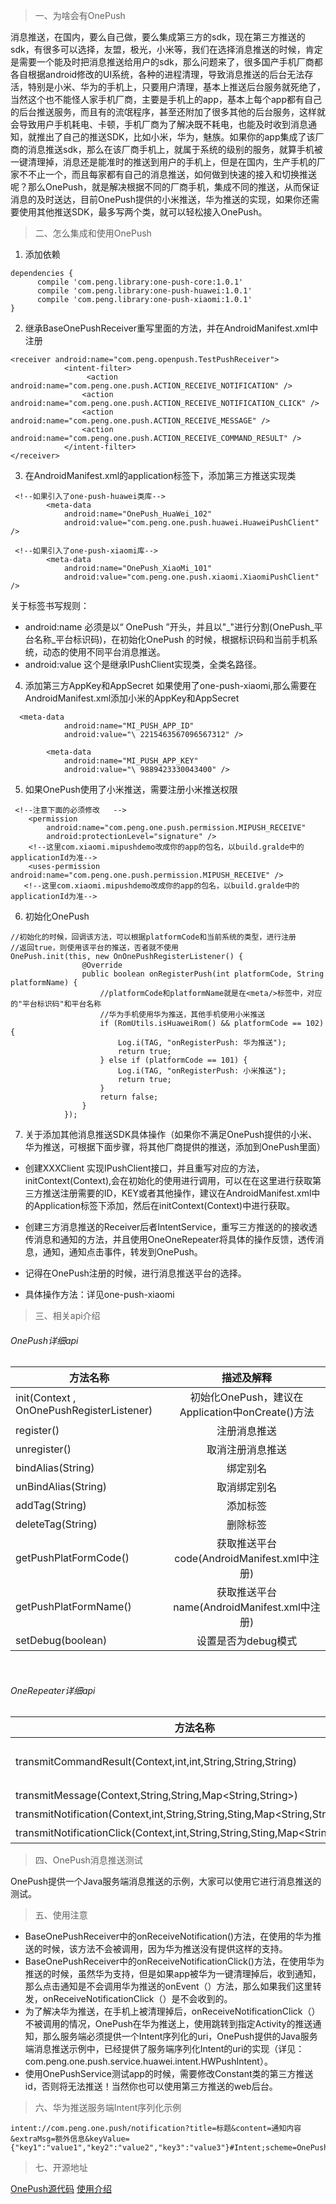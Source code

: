> 一、为啥会有OnePush

消息推送，在国内，要么自己做，要么集成第三方的sdk，现在第三方推送的sdk，有很多可以选择，友盟，极光，小米等，我们在选择消息推送的时候，肯定是需要一个能及时把消息推送给用户的sdk，那么问题来了，很多国产手机厂商都各自根据android修改的UI系统，各种的进程清理，导致消息推送的后台无法存活，特别是小米、华为的手机上，只要用户清理，基本上推送后台服务就死绝了，当然这个也不能怪人家手机厂商，主要是手机上的app，基本上每个app都有自己的后台推送服务，而且有的流氓程序，甚至还附加了很多其他的后台服务，这样就会导致用户手机耗电、卡顿，手机厂商为了解决既不耗电，也能及时收到消息通知，就推出了自己的推送SDK，比如小米，华为，魅族。如果你的app集成了该厂商的消息推送sdk，那么在该厂商手机上，就属于系统的级别的服务，就算手机被一键清理掉，消息还是能准时的推送到用户的手机上，但是在国内，生产手机的厂家不不止一个，而且每家都有自己的消息推送，如何做到快速的接入和切换推送呢？那么OnePush，就是解决根据不同的厂商手机，集成不同的推送，从而保证消息的及时送达，目前OnePush提供的小米推送，华为推送的实现，如果你还需要使用其他推送SDK，最多写两个类，就可以轻松接入OnePush。


> 二、怎么集成和使用OnePush

1. 添加依赖
```
dependencies {
      compile 'com.peng.library:one-push-core:1.0.1'
      compile 'com.peng.library:one-push-huawei:1.0.1'
      compile 'com.peng.library:one-push-xiaomi:1.0.1'
}
```

2.  继承BaseOnePushReceiver重写里面的方法，并在AndroidManifest.xml中注册
```
<receiver android:name="com.peng.openpush.TestPushReceiver">
            <intent-filter>
                 <action android:name="com.peng.one.push.ACTION_RECEIVE_NOTIFICATION" />
                <action android:name="com.peng.one.push.ACTION_RECEIVE_NOTIFICATION_CLICK" />
                <action android:name="com.peng.one.push.ACTION_RECEIVE_MESSAGE" />
                <action android:name="com.peng.one.push.ACTION_RECEIVE_COMMAND_RESULT" />
            </intent-filter>
</receiver>
```
3. 在AndroidManifest.xml的application标签下，添加第三方推送实现类
```
 <!--如果引入了one-push-huawei类库-->
        <meta-data
            android:name="OnePush_HuaWei_102"
            android:value="com.peng.one.push.huawei.HuaweiPushClient" />

 <!--如果引入了one-push-xiaomi库-->
        <meta-data
            android:name="OnePush_XiaoMi_101"
            android:value="com.peng.one.push.xiaomi.XiaomiPushClient" />
```
关于<meta-data/>标签书写规则：
 * android:name    必须是以“ OnePush ”开头，并且以"\_"进行分割(OnePush_平台名称_平台标识码)，在初始化OnePush 的时候，根据标识码和当前手机系统，动态的使用不同平台消息推送。
 *  android:value    这个是继承IPushClient实现类，全类名路径。

4. 添加第三方AppKey和AppSecret
如果使用了one-push-xiaomi,那么需要在AndroidManifest.xml添加小米的AppKey和AppSecret
```
  <meta-data
            android:name="MI_PUSH_APP_ID"
            android:value="\ 2215463567096567312" />

        <meta-data
            android:name="MI_PUSH_APP_KEY"
            android:value="\ 9889423330043400" />
```

5. 如果OnePush使用了小米推送，需要注册小米推送权限
```
 <!--注意下面的必须修改   -->
    <permission
        android:name="com.peng.one.push.permission.MIPUSH_RECEIVE"
        android:protectionLevel="signature" />
    <!--这里com.xiaomi.mipushdemo改成你的app的包名，以build.gralde中的applicationId为准-->
    <uses-permission android:name="com.peng.one.push.permission.MIPUSH_RECEIVE" />
   <!--这里com.xiaomi.mipushdemo改成你的app的包名，以build.gralde中的applicationId为准-->

```

6. 初始化OnePush
```|
//初始化的时候，回调该方法，可以根据platformCode和当前系统的类型，进行注册
//返回true，则使用该平台的推送，否者就不使用
OnePush.init(this, new OnOnePushRegisterListener() {
                @Override
                public boolean onRegisterPush(int platformCode, String platformName) {
                    //platformCode和platformName就是在<meta/>标签中，对应的"平台标识码"和平台名称
                    //华为手机使用华为推送，其他手机使用小米推送
                    if (RomUtils.isHuaweiRom() && platformCode == 102) {
                        Log.i(TAG, "onRegisterPush: 华为推送");
                        return true;
                    } else if (platformCode == 101) {
                        Log.i(TAG, "onRegisterPush: 小米推送");
                        return true;
                    }
                    return false;
                }
            });
```

7. 关于添加其他消息推送SDK具体操作（如果你不满足OnePush提供的小米、华为推送，可根据下面步骤，将其他厂商提供的推送，添加到OnePush里面）
 * 创建XXXClient 实现IPushClient接口，并且重写对应的方法，initContext(Context),会在初始化的使用进行调用，可以在在这里进行获取第三方推送注册需要的ID，KEY或者其他操作，建议在AndroidManifest.xml中的Application标签下添加<meta/>，然后在initContext(Context)中进行获取。

 * 创建三方消息推送的Receiver后者IntentService，重写三方推送的的接收透传消息和通知的方法，并且使用OneOneRepeater将具体的操作反馈，透传消息，通知，通知点击事件，转发到OnePush。

 * 记得在OnePush注册的时候，进行消息推送平台的选择。

 * 具体操作方法：详见one-push-xiaomi

> 三、相关api介绍

<h6 align = "left">OnePush详细api</h6>

|方法名称|描述及解释|
|---------|:-------:|
|init(Context , OnOnePushRegisterListener)|初始化OnePush，建议在Application中onCreate()方法|
|register()|注册消息推送|
|unregister()|取消注册消息推送|
|bindAlias(String)|绑定别名|
|unBindAlias(String)|取消绑定别名|
|addTag(String)|添加标签|
|deleteTag(String)|删除标签|
|getPushPlatFormCode()|获取推送平台code(AndroidManifest.xml中<meta/>注册)|
|getPushPlatFormName()|获取推送平台name(AndroidManifest.xml中<meta/>注册)|
|setDebug(boolean)|设置是否为debug模式|

</br>
<h6 align = "left">OneRepeater详细api</h6>

|方法名称|描述及解释|
|---------|:-------:|
|transmitCommandResult(Context,int,int,String,String,String)|转发操作反馈（具体type在OnePush.TYPE_XXX）|
|transmitMessage(Context,String,String,Map<String,String>)|转发透传消息|
|transmitNotification(Context,int,String,String,Sting,Map<String,String>)|转发通知|
|transmitNotificationClick(Context,int,String,String,Sting,Map<String,String>)|转发通知点击事件|


> 四、OnePush消息推送测试

OnePush提供一个Java服务端消息推送的示例，大家可以使用它进行消息推送的测试。

> 五、使用注意

* BaseOnePushReceiver中的onReceiveNotification()方法，在使用的华为推送的时候，该方法不会被调用，因为华为推送没有提供这样的支持。
*  BaseOnePushReceiver中的onReceiveNotificationClick()方法，在使用华为推送的时候，虽然华为支持，但是如果app被华为一键清理掉后，收到通知，那么点击通知是不会调用华为推送的onEvent（）方法，那么如果我们这里转发，onReceiveNotificationClick（）是不会收到的。
* 为了解决华为推送，在手机上被清理掉后，onReceiveNotificationClick（）不被调用的情况，OnePush在华为推送上，使用跳转到指定Activity的推送通知，那么服务端必须提供一个Intent序列化的uri，OnePush提供的Java服务端消息推送示例中，已经提供了服务端序列化Intent的uri的实现（详见：com.peng.one.push.service.huawei.intent.HWPushIntent）。
* 使用OnePushService测试app的时候，需要修改Constant类的第三方推送id，否则将无法推送！当然你也可以使用第三方推送的web后台。

> 六、华为推送服务端Intent序列化示例

```
intent://com.peng.one.push/notification?title=标题&content=通知内容&extraMsg=额外信息&keyValue={"key1":"value1","key2":"value2","key3":"value3"}#Intent;scheme=OnePush;launchFlags=0x10000000;end
```

> 七、开源地址

[OnePush源代码](https://github.com/pengyuantao/OnePush)
[使用介绍](https://github.com/pengyuantao/OnePush/blob/master/Readme.md)
